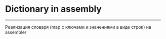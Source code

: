 # Dictionary in assembly
---
Реализация словаря (map с ключами и значениями в виде строк) на assembler
